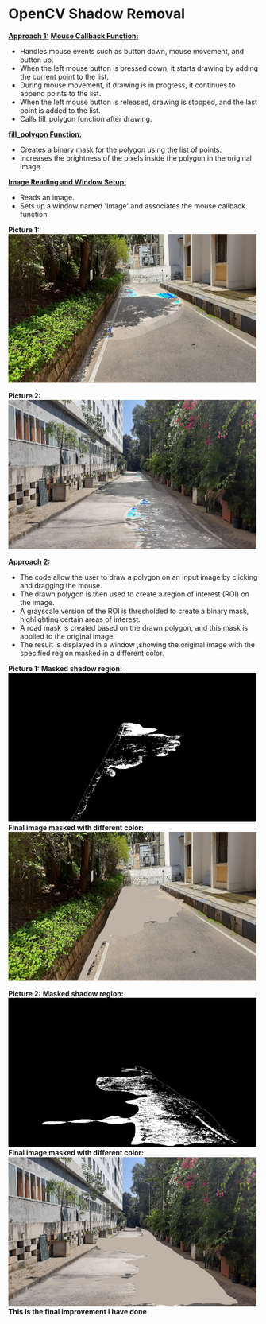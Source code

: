 # OpenCV Shadow Removal
<u><b>Approach 1:</b></u>
<u><b>Mouse Callback Function:</b></u>
<ul>
 <li>Handles mouse events such as button down, mouse movement, and button up.</li>
 <li>When the left mouse button is pressed down, it starts drawing by adding the current point to the list.</li>
 <li>During mouse movement, if drawing is in progress, it continues to append points to the list.</li>
 <li>When the left mouse button is released, drawing is stopped, and the last point is added to the list.</li>
 <li>Calls fill_polygon function after drawing.</li>
</ul>
<u><b>fill_polygon Function:</b></u>
<ul>
 <li>Creates a binary mask for the polygon using the list of points.</li>
 <li>Increases the brightness of the pixels inside the polygon in the original image.</li>
</ul>

<u><b>Image Reading and Window Setup:</b></u>
<ul>
 <li>Reads an image.</li>
 <li>Sets up a window named 'Image' and associates the mouse callback function.</li>
</ul>

<b>Picture 1:</b><br>
<img src="approach1_pic.png" height="300px" width="500px"/>

<b>Picture 2:</b><br>
<img src="approach1_pic2.png" height="300px" width="500px"/>
 <br>

<b><u>Approach 2:</u></b>
<ul>
 <li>The code allow the user to draw a polygon on an input image by clicking and dragging the mouse.</li>
 <li>The drawn polygon is then used to create a region of interest (ROI) on the image.</li>
 <li>A grayscale version of the ROI is thresholded to create a binary mask, highlighting certain areas of interest.</li>
 <li>A road mask is created based on the drawn polygon, and this mask is applied to the original image.</li>
 <li>The result is displayed in a window ,showing the original image with the specified region masked in a different color.</li>
</ul>
	
<b>Picture 1:</b>
<b>Masked shadow region:</b><br>
<img src="masked_image1.png" height="300px" width="500px"/><br>
<b>Final image masked with different color:</b><br>
 <img src="shadow_removed1.png" height="300px" width="500px"/><br>

<b>Picture 2:</b>
<b>Masked shadow region:</b><br>
<img src="masked_image2.png" height="300px" width="500px"/><br> 
<b>Final image masked with different color:</b><br>
<img src="shadow_removed2.png" height="300px" width="500px"/><br>
<b>This is the final improvement I have done<b>
